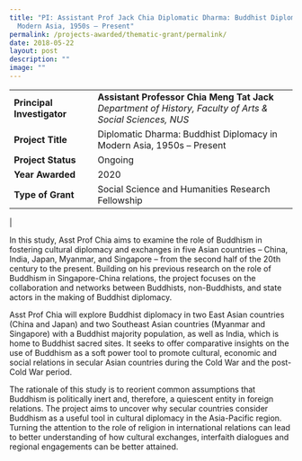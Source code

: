 ```yaml
---
title: "PI: Assistant Prof Jack Chia Diplomatic Dharma: Buddhist Diplomacy in
  Modern Asia, 1950s – Present"
permalink: /projects-awarded/thematic-grant/permalink/
date: 2018-05-22
layout: post
description: ""
image: ""
---
```


|  |  |
|---|---|
| **Principal Investigator** | **Assistant Professor Chia Meng Tat Jack**<br>_Department of History, Faculty of Arts & Social Sciences, NUS_ |
| **Project Title** | Diplomatic Dharma: Buddhist Diplomacy in Modern Asia, 1950s – Present |
| **Project Status** | Ongoing |
| **Year Awarded** | 2020 |
| **Type of Grant** | Social Science and Humanities Research Fellowship |
|

In this study, Asst Prof Chia aims to examine the role of Buddhism in fostering cultural diplomacy and exchanges in five Asian countries – China, India, Japan, Myanmar, and Singapore – from the second half of the 20th century to the present. Building on his previous research on the role of Buddhism in Singapore-China relations, the project focuses on the collaboration and networks between Buddhists, non-Buddhists, and state actors in the making of Buddhist diplomacy.

Asst Prof Chia will explore Buddhist diplomacy in two East Asian countries (China and Japan) and two Southeast Asian countries (Myanmar and Singapore) with a Buddhist majority population, as well as India, which is home to Buddhist sacred sites. It seeks to offer comparative insights on the use of Buddhism as a soft power tool to promote cultural, economic and social relations in secular Asian countries during the Cold War and the post-Cold War period.

The rationale of this study is to reorient common assumptions that Buddhism is politically inert and, therefore, a quiescent entity in foreign relations. The project aims to uncover why secular countries consider Buddhism as a useful tool in cultural diplomacy in the Asia-Pacific region. Turning the attention to the role of religion in international relations can lead to better understanding of how cultural exchanges, interfaith dialogues and regional engagements can be better attained.